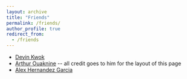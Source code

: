 ```yaml
---
layout: archive
title: "Friends"
permalink: /friends/
author_profile: true
redirect_from:
  - /friends
---
```


* [Devin Kwok](www.devinkwok.com)
* [Arthur Ouaknine](https://arthurouaknine.github.io/) -- all credit goes to him for the layout of this page
* [Alex Hernandez Garcia](https://alexhernandezgarcia.github.io/) 
